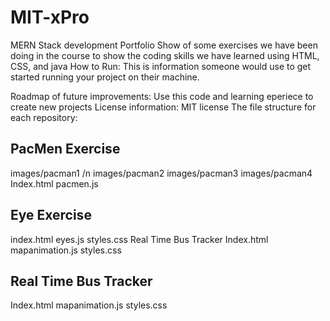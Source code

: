 # MIT-xPro
MERN Stack development
Portfolio
Show of some exercises we have been doing in the course to show the coding skills we have learned using HTML, CSS, and java
How to Run: This is information someone would use to get started running your project on their machine. 

Roadmap of future improvements: Use this code and learning eperiece to create new projects
License information: MIT license
The file structure for each repository: 

## PacMen Exercise
images/pacman1 /n
images/pacman2
images/pacman3
images/pacman4
Index.html
pacmen.js

## Eye Exercise
index.html
eyes.js
styles.css
Real Time Bus Tracker
Index.html
mapanimation.js
styles.css

## Real Time Bus Tracker
Index.html
mapanimation.js
styles.css
